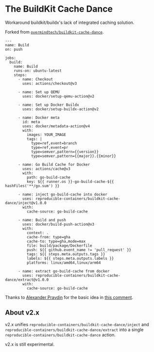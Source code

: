 # The BuildKit Cache Dance

Workaround buildkit/buildx's lack of integrated caching solution.

Forked from [`overmindtech/buildkit-cache-dance`](https://github.com/overmindtech/buildkit-cache-dance/tree/306d31a77191f643c0c4a95083f36c6ddccb4a16).

```
---
name: Build
on: push

jobs:
  build:
    name: Build
    runs-on: ubuntu-latest
    steps:
      - name: Checkout
        uses: actions/checkout@v3

      - name: Set up QEMU
        uses: docker/setup-qemu-action@v2

      - name: Set up Docker Buildx
        uses: docker/setup-buildx-action@v2

      - name: Docker meta
        id: meta
        uses: docker/metadata-action@v4
        with:
          images: YOUR_IMAGE
          tags: |
            type=ref,event=branch
            type=ref,event=pr
            type=semver,pattern={{version}}
            type=semver,pattern={{major}}.{{minor}}

      - name: Go Build Cache for Docker
        uses: actions/cache@v3
        with:
          path: go-build-cache
          key: ${{ runner.os }}-go-build-cache-${{ hashFiles('**/go.sum') }}

      - name: inject go-build-cache into docker
        uses: reproducible-containers/buildkit-cache-dance/inject@v1.0.0
        with:
          cache-source: go-build-cache

      - name: Build and push
        uses: docker/build-push-action@v3
        with:
          context: .
          cache-from: type=gha
          cache-to: type=gha,mode=max
          file: build/package/Dockerfile
          push: ${{ github.event_name != 'pull_request' }}
          tags: ${{ steps.meta.outputs.tags }}
          labels: ${{ steps.meta.outputs.labels }}
          platforms: linux/amd64,linux/arm64

      - name: extract go-build-cache from docker
        uses: reproducible-containers/buildkit-cache-dance/extract@v1.0.0
        with:
          cache-source: go-build-cache

```

Thanks to [Alexander Pravdin](https://github.com/speller) for the basic idea in [this comment](https://github.com/moby/buildkit/issues/1512).

## About v2.x

v2.x unifies `reproducible-containers/buildkit-cache-dance/inject` and `reproducible-containers/buildkit-cache-dance/extract`
into a single `reproducible-containers/buildkit-cache-dance` action.

v2.x is still experimental.

